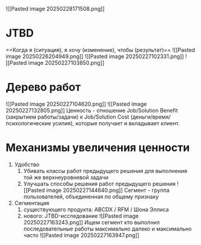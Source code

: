 ![[Pasted image 20250228171508.png]]
# JTBD
==Когда я (ситуация), я хочу (изменение), чтобы (результат)==
![[Pasted image 20250226204949.png]]
![[Pasted image 20250227102331.png]]
![[Pasted image 20250227103850.png]]
# Дерево работ
![[Pasted image 20250227104620.png]]
![[Pasted image 20250227132805.png]]
Ценность - отношение Job/Solution Benefit (закрытием работы/задачи) к Job/Solution Cost (деньги/время/психологические усилия), которые получает и вкладывает клиент.

# Механизмы увеличения ценности
1. Удобство
	1. Убивать классы работ предыдущего решения для выполнения той же верхнеуровневой задачи
	2. Улучшать способы решения работ предыдущего решения
![[Pasted image 20250227144640.png]]
Сегмент - группа пользователей, объединенная по общему признаку
2. Сегментация
	1. существующего продукта: ABCDX / RFM / Шона Эллиса
	2. нового: JTBD-исследование
	![[Pasted image 20250227163243.png]]
		Ищем сегмент кто выполнил последовательные работы максимально далеко и максимально часто
	![[Pasted image 20250227163947.png]]